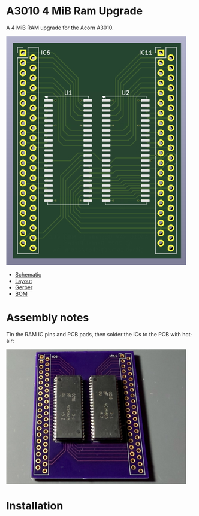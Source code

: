 # A3010 4 MiB Ram Upgrade

A 4 MiB RAM upgrade for the Acorn A3010.

<a href="/doc/a3010-ram-upgrade.md"><img src="/jpeg/a3010-ram-upgrade.jpeg" width="480"></a>

- [Schematic](/pdf/a3010-ram-upgrade-schematic.pdf)
- [Layout](/pdf/a3010-ram-upgrade-layout.pdf)
- [Gerber](https://github.com/dpicken/acorn-hw/raw/master/gerber/a3010-ram-upgrade.zip)
- [BOM](/pdf/a3010-ram-upgrade-bom.pdf)

# Assembly notes

Tin the RAM IC pins and PCB pads, then solder the ICs to the PCB with hot-air:

<a href="/doc/a3010-ram-upgrade.md"><img src="/jpeg/a3010-ram-upgrade-installation-1.jpeg" width="480"></a>

# Installation
